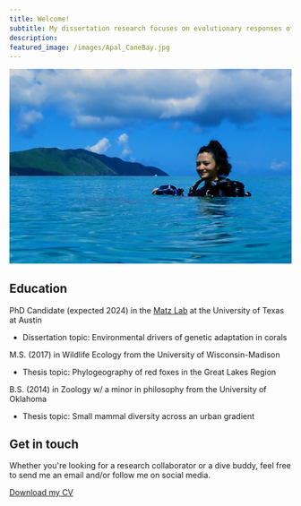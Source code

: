 ```yaml
---
title: Welcome!
subtitle: My dissertation research focuses on evolutionary responses of coral to their environment. Though I am broadly interested in the adaptive potential of wildlife to respond to global change. I'm always glad to talk about research, fieldwork, ocean conservation, and increasing DEI in STEM.
description: 
featured_image: /images/Apal_CaneBay.jpg
---
```


<div class="gallery" data-columns="2">
	<img src="/images/Headshot_CaneBay2.JPG">
</div>


## Education

PhD Candidate (expected 2024) in the [Matz Lab](https://matzlab.weebly.com/) at the University of Texas at Austin
* Dissertation topic: Environmental drivers of genetic adaptation in corals


M.S. (2017) in Wildlife Ecology from the University of Wisconsin-Madison
* Thesis topic: Phylogeography of red foxes in the Great Lakes Region


B.S. (2014) in Zoology w/ a minor in philosophy from the University of Oklahoma
* Thesis topic: Small mammal diversity across an urban gradient



## Get in touch

Whether you're looking for a research collaborator or a dive buddy, feel free to send me an email and/or follow me on social media.

<a href="https://jekyllthemes.io/theme/personal-website-jekyll-theme" class="button button--large">Download my CV</a>
